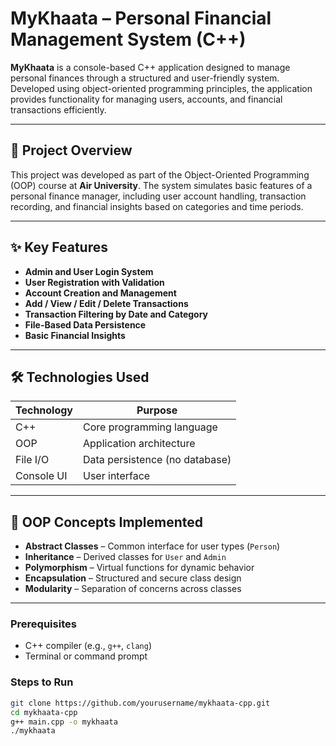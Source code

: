 # MyKhaata – Personal Financial Management System (C++)

**MyKhaata** is a console-based C++ application designed to manage personal finances through a structured and user-friendly system. Developed using object-oriented programming principles, the application provides functionality for managing users, accounts, and financial transactions efficiently.

---

## 🧾 Project Overview

This project was developed as part of the Object-Oriented Programming (OOP) course at **Air University**. The system simulates basic features of a personal finance manager, including user account handling, transaction recording, and financial insights based on categories and time periods.

---

## ✨ Key Features

- **Admin and User Login System**
- **User Registration with Validation**
- **Account Creation and Management**
- **Add / View / Edit / Delete Transactions**
- **Transaction Filtering by Date and Category**
- **File-Based Data Persistence**
- **Basic Financial Insights**

---

## 🛠 Technologies Used

| Technology | Purpose                      |
|------------|------------------------------|
| C++        | Core programming language     |
| OOP        | Application architecture      |
| File I/O   | Data persistence (no database)|
| Console UI | User interface                |

---

## 🧠 OOP Concepts Implemented

- **Abstract Classes** – Common interface for user types (`Person`)
- **Inheritance** – Derived classes for `User` and `Admin`
- **Polymorphism** – Virtual functions for dynamic behavior
- **Encapsulation** – Structured and secure class design
- **Modularity** – Separation of concerns across classes

---

### Prerequisites
- C++ compiler (e.g., `g++`, `clang`)
- Terminal or command prompt

### Steps to Run

```bash
git clone https://github.com/yourusername/mykhaata-cpp.git
cd mykhaata-cpp
g++ main.cpp -o mykhaata
./mykhaata

